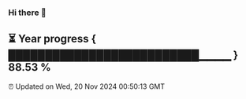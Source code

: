 ### Hi there 👋
⏳ Year progress { ██████████████████████████▁▁▁▁ } 88.53 %
---
⏰ Updated on Wed, 20 Nov 2024 00:50:13 GMT

